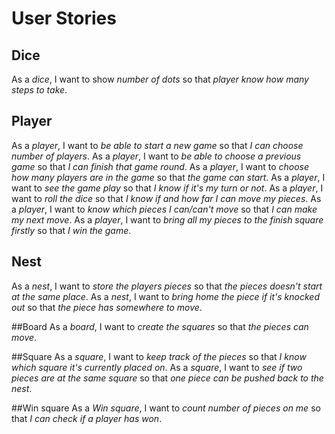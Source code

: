 # User Stories

## Dice
As a *dice*, I want to show *number of dots* so that *player know how many steps to take*.

## Player
As a *player*, I want to *be able to start a new game* so that *I can choose number of players*.
As a *player*, I want to *be able to choose a previous game* so that *I can finish that game round*.
As a *player*, I want to *choose how many players are in the game* so that *the game can start*.
As a *player*, I want to *see the game play* so that *I know if it's my turn or not*.
As a *player*, I want to *roll the dice* so that *I know if and how far I can move my pieces*.
As a *player*, I want to *know which pieces I can/can't move* so that *I can make my next move*.
As a *player*, I want to *bring all my pieces to the finish square firstly* so that *I win the game*. 

## Nest
As a *nest*, I want to *store the players pieces* so that *the pieces doesn't start at the same place*.
As a *nest*, I want to *bring home the piece if it's knocked out* so that *the piece has somewhere to move*.

##Board
As a *board*, I want to *create the squares* so that *the pieces can move*.

##Square
As a *square*, I want to *keep track of the pieces* so that *I know which square it's currently placed on*.
As a *square*, I want to *see if two pieces are at the same square* so that *one piece can be pushed back to the nest*.

##Win square
As a *Win square*, I want to *count number of pieces on me* so that *I can check if a player has won*.
